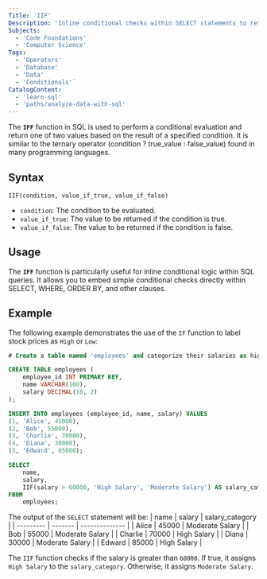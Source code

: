 ```yaml
---
Title: 'IIF'
Description: 'Inline conditional checks within SELECT statements to return different values based on a condition.'
Subjects:
  - 'Code Foundations'
  - 'Computer Science'
Tags:
  - 'Operators'
  - 'Database'
  - 'Data'
  - 'Conditionals'˜
CatalogContent:
  - 'learn-sql'
  - 'paths/analyze-data-with-sql'
---
```


The  **`IFF`** function in SQL is used to perform a conditional evaluation and return one of two values based on the result of a specified condition. It is similar to the ternary operator (condition ? true_value : false_value) found in many programming languages.

## Syntax

```pseudo
IIF(condition, value_if_true, value_if_false)
```

- `condition`: The condition to be evaluated.
- `value_if_true`: The value to be returned if the condition is true.
- `value_if_false`: The value to be returned if the condition is false.

## Usage 

The **`IFF`**  function is particularly useful for inline conditional logic within SQL queries. It allows you to embed simple conditional checks directly within SELECT, WHERE, ORDER BY, and other clauses.

## Example

The following example demonstrates the use of the `IF` function to label stock prices as `High` or `Low`:

```sql
# Create a table named 'employees' and categorize their salaries as high or moderate using the 'IIF' function

CREATE TABLE employees (
    employee_id INT PRIMARY KEY,
    name VARCHAR(100),
    salary DECIMAL(10, 2)
);

INSERT INTO employees (employee_id, name, salary) VALUES
(1, 'Alice', 45000),
(2, 'Bob', 55000),
(3, 'Charlie', 70000),
(4, 'Diana', 30000),
(5, 'Edward', 85000);

SELECT
    name,
    salary,
    IIF(salary > 60000, 'High Salary', 'Moderate Salary') AS salary_category
FROM
    employees;
```

The output of the `SELECT` statement will be:
|   name    | salary  | salary_category |
| --------- | ------- | --------------  |
|  Alice    |  45000  | Moderate Salary |
|  Bob      |  55000  | Moderate Salary |
|  Charlie  |  70000  | High Salary     |
|  Diana    |  30000  | Moderate Salary |
|  Edward   |  85000  | High Salary     |

The `IIF` function checks if the salary is greater than `60000`. If true, it assigns `High Salary` to the `salary_category`. Otherwise, it assigns `Moderate Salary`.
